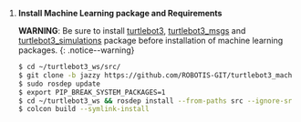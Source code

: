 <!-- ## [Software Setup](#software-setup) -->
1. **Install Machine Learning package and Requirements**

    **WARNING**: Be sure to install [turtlebot3](https://github.com/ROBOTIS-GIT/turtlebot3), [turtlebot3_msgs](https://github.com/ROBOTIS-GIT/turtlebot3_msgs) and [turtlebot3_simulations](https://github.com/ROBOTIS-GIT/turtlebot3_simulations) package before installation of machine learning packages.
    {: .notice--warning}

    ``` bash
    $ cd ~/turtlebot3_ws/src/
    $ git clone -b jazzy https://github.com/ROBOTIS-GIT/turtlebot3_machine_learning.git
    $ sudo rosdep update
    $ export PIP_BREAK_SYSTEM_PACKAGES=1
    $ cd ~/turtlebot3_ws && rosdep install --from-paths src --ignore-src
    $ colcon build --symlink-install
    ```
